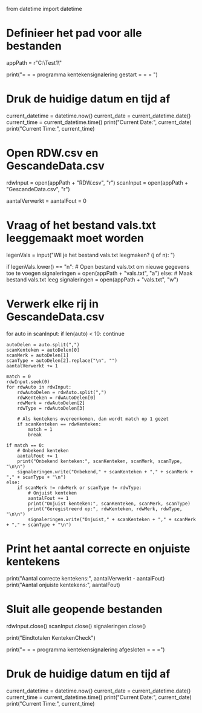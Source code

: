 from datetime import datetime

# Definieer het pad voor alle bestanden
appPath = r"C:\Test1\\"

print("= = = programma kentekensignalering gestart = = = ")

# Druk de huidige datum en tijd af
current_datetime = datetime.now()
current_date = current_datetime.date()
current_time = current_datetime.time()
print("Current Date:", current_date)
print("Current Time:", current_time)

# Open RDW.csv en GescandeData.csv
rdwInput = open(appPath + "RDW.csv", "r")
scanInput = open(appPath + "GescandeData.csv", "r")

aantalVerwerkt = aantalFout = 0

# Vraag of het bestand vals.txt leeggemaakt moet worden
legenVals = input("Wil je het bestand vals.txt leegmaken? (j of n): ")

if legenVals.lower() == "n":
    # Open bestand vals.txt om nieuwe gegevens toe te voegen
    signaleringen = open(appPath + "vals.txt", "a")
else:
    # Maak bestand vals.txt leeg
    signaleringen = open(appPath + "vals.txt", "w")

# Verwerk elke rij in GescandeData.csv
for auto in scanInput:
    if len(auto) < 10:
        continue

    autoDelen = auto.split(",")
    scanKenteken = autoDelen[0]
    scanMerk = autoDelen[1]
    scanType = autoDelen[2].replace("\n", "")
    aantalVerwerkt += 1
   
    match = 0
    rdwInput.seek(0)
    for rdwAuto in rdwInput:
        rdwAutoDelen = rdwAuto.split(",")
        rdwKenteken = rdwAutoDelen[0]
        rdwMerk = rdwAutoDelen[2]
        rdwType = rdwAutoDelen[3]

        # Als kentekens overeenkomen, dan wordt match op 1 gezet
        if scanKenteken == rdwKenteken:
            match = 1
            break

    if match == 0:
        # Onbekend kenteken
        aantalFout += 1
        print("Onbekend kenteken:", scanKenteken, scanMerk, scanType, "\n\n")
        signaleringen.write("Onbekend," + scanKenteken + "," + scanMerk + "," + scanType + "\n")
    else:
        if scanMerk != rdwMerk or scanType != rdwType:
            # Onjuist kenteken
            aantalFout += 1
            print("Onjuist kenteken:", scanKenteken, scanMerk, scanType)
            print("Geregistreerd op:", rdwKenteken, rdwMerk, rdwType, "\n\n")
            signaleringen.write("Onjuist," + scanKenteken + "," + scanMerk + "," + scanType + "\n")

# Print het aantal correcte en onjuiste kentekens
print("Aantal correcte kentekens:", aantalVerwerkt - aantalFout)
print("Aantal onjuiste kentekens:", aantalFout)

# Sluit alle geopende bestanden
rdwInput.close()
scanInput.close()
signaleringen.close()

print("Eindtotalen KentekenCheck")

print("= = =  programma kentekensignalering afgesloten = = =")

# Druk de huidige datum en tijd af
current_datetime = datetime.now()
current_date = current_datetime.date()
current_time = current_datetime.time()
print("Current Date:", current_date)
print("Current Time:", current_time)
